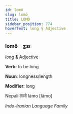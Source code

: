 ```yaml
---
id: lomö
slug: lomö
title: LOMÖ
sidebar_position: 774
hoverText: long § Adjective
---
```


### lomö&emsp;<span kind="abugida">ʓƶı</span>

*long* **§** Adjective

**Verb**: to be long

**Noun**: longness/length

**Modifier**: long

Nepali लामो lāmo [lämo]

*Indo-Iranian Language Family*